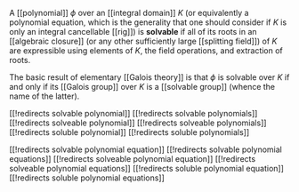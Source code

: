 
A [[polynomial]] $\phi$ over an [[integral domain]] $K$ (or equivalently a polynomial equation, which is the generality that one should consider if $K$ is only an integral cancellable [[rig]]) is __solvable__ if all of its roots in an [[algebraic closure]] (or any other sufficiently large [[splitting field]]) of $K$ are expressible using elements of $K$, the field operations, and extraction of roots.

The basic result of elementary [[Galois theory]] is that $\phi$ is solvable over $K$ if and only if its [[Galois group]] over $K$ is a [[solvable group]] (whence the name of the latter).


[[!redirects solvable polynomial]]
[[!redirects solvable polynomials]]
[[!redirects solveable polynomial]]
[[!redirects solveable polynomials]]
[[!redirects soluble polynomial]]
[[!redirects soluble polynomials]]

[[!redirects solvable polynomial equation]]
[[!redirects solvable polynomial equations]]
[[!redirects solveable polynomial equation]]
[[!redirects solveable polynomial equations]]
[[!redirects soluble polynomial equation]]
[[!redirects soluble polynomial equations]]

